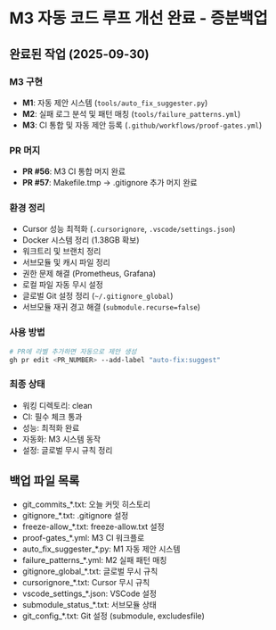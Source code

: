 # M3 자동 코드 루프 개선 완료 - 증분백업

## 완료된 작업 (2025-09-30)

### M3 구현
- **M1**: 자동 제안 시스템 (`tools/auto_fix_suggester.py`)
- **M2**: 실패 로그 분석 및 패턴 매칭 (`tools/failure_patterns.yml`)
- **M3**: CI 통합 및 자동 제안 등록 (`.github/workflows/proof-gates.yml`)

### PR 머지
- **PR #56**: M3 CI 통합 머지 완료
- **PR #57**: Makefile.tmp → .gitignore 추가 머지 완료

### 환경 정리
- Cursor 성능 최적화 (`.cursorignore`, `.vscode/settings.json`)
- Docker 시스템 정리 (1.38GB 확보)
- 워크트리 및 브랜치 정리
- 서브모듈 및 캐시 파일 정리
- 권한 문제 해결 (Prometheus, Grafana)
- 로컬 파일 자동 무시 설정
- 글로벌 Git 설정 정리 (`~/.gitignore_global`)
- 서브모듈 재귀 경고 해결 (`submodule.recurse=false`)

### 사용 방법
```bash
# PR에 라벨 추가하면 자동으로 제안 생성
gh pr edit <PR_NUMBER> --add-label "auto-fix:suggest"
```

### 최종 상태
- 워킹 디렉토리: clean
- CI: 필수 체크 통과
- 성능: 최적화 완료
- 자동화: M3 시스템 동작
- 설정: 글로벌 무시 규칙 정리

## 백업 파일 목록
- git_commits_*.txt: 오늘 커밋 히스토리
- gitignore_*.txt: .gitignore 설정
- freeze-allow_*.txt: freeze-allow.txt 설정
- proof-gates_*.yml: M3 CI 워크플로
- auto_fix_suggester_*.py: M1 자동 제안 시스템
- failure_patterns_*.yml: M2 실패 패턴 매칭
- gitignore_global_*.txt: 글로벌 무시 규칙
- cursorignore_*.txt: Cursor 무시 규칙
- vscode_settings_*.json: VSCode 설정
- submodule_status_*.txt: 서브모듈 상태
- git_config_*.txt: Git 설정 (submodule, excludesfile)
